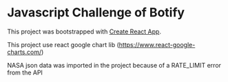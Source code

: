 # Javascript Challenge of Botify

This project was bootstrapped with [Create React App](https://github.com/facebook/create-react-app).

This project use react google chart lib (https://www.react-google-charts.com/)

NASA json data was imported in the project because of a RATE_LIMIT error from the API
